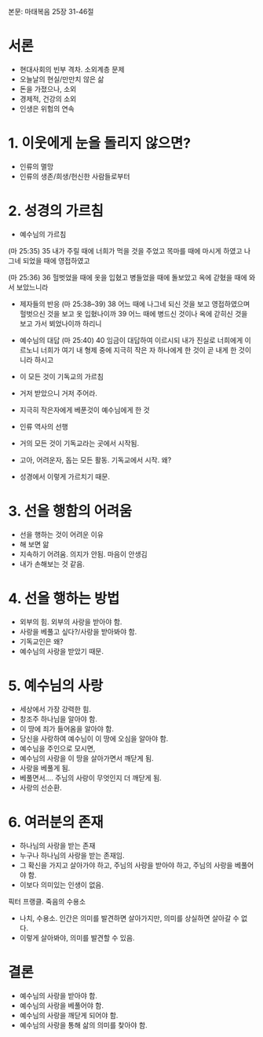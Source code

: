 본문: 마태복음 25장 31-46절


# 서론
- 현대사회의 빈부 격차. 소외계층 문제
- 오늘날의 현실/만만치 않은 삶
- 돈을 가졌으나, 소외
- 경제적, 건강의 소외
- 인생은 위험의 연속

# 1. 이웃에게 눈을 돌리지 않으면?
- 인류의 멸망
- 인류의 생존/희생/헌신한 사람들로부터 

# 2. 성경의 가르침
- 예수님의 가르침

(마 25:35) 35 내가 주릴 때에 너희가 먹을 것을 주었고 목마를 때에 마시게 하였고 나그네 되었을 때에 영접하였고

(마 25:36) 36 헐벗었을 때에 옷을 입혔고 병들었을 때에 돌보았고 옥에 갇혔을 때에 와서 보았느니라
- 제자들의 반응
(마 25:38–39) 38 어느 때에 나그네 되신 것을 보고 영접하였으며 헐벗으신 것을 보고 옷 입혔나이까  39 어느 때에 병드신 것이나 옥에 갇히신 것을 보고 가서 뵈었나이까 하리니

- 예수님의 대답
(마 25:40) 40 임금이 대답하여 이르시되 내가 진실로 너희에게 이르노니 너희가 여기 내 형제 중에 지극히 작은 자 하나에게 한 것이 곧 내게 한 것이니라 하시고

- 이 모든 것이 기독교의 가르침
- 거저 받았으니 거저 주어라. 
- 지극히 작은자에게 베푼것이 예수님에게 한 것
- 인류 역사의 선행
- 거의 모든 것이 기독교라는 곳에서 시작됨. 
- 고아, 어려운자, 돕는 모든 활동. 기독교에서 시작. 왜?
- 성경에서 이렇게 가르치기 때문. 

# 3. 선을 행함의 어려움
- 선을 행하는 것이 어려운 이유
- 해 보면 앎
- 지속하기 어려움. 의지가 안됨. 마음이 안생김
- 내가 손해보는 것 같음. 

# 4. 선을 행하는 방법
- 외부의 힘. 외부의 사랑을 받아야 함. 
- 사랑을 베풀고 싶다?/사랑을 받아봐야 함. 
- 기독교인은 왜?
- 예수님의 사랑을 받았기 때문. 

# 5. 예수님의 사랑
- 세상에서 가장 강력한 힘. 
- 창조주 하나님을 알아야 함. 
- 이 땅에 죄가 들어옴을 알아야 함. 
- 당신을 사랑하여 예수님이 이 땅에 오심을 알아야 함. 
- 예수님을 주인으로 모시면, 
- 예수님의 사랑을 이 땅을 살아가면서 깨닫게 됨. 
- 사랑을 베풀게 됨. 
- 베풀면서.... 주님의 사랑이 무엇인지 더 깨닫게 됨. 
- 사랑의 선순환. 

# 6. 여러분의 존재
- 하나님의 사랑을 받는 존재
- 누구나 하나님의 사랑을 받는 존재임. 
- 그 확신을 가지고 살아가야 하고, 주님의 사랑을 받아야 하고, 주님의 사랑을 베풀어야 함. 
- 이보다 의미있는 인생이 없음. 

픽터 프랭클. 죽음의 수용소
- 나치, 수용소. 인간은 의미를 발견하면 살아가지만, 의미를 상실하면 살아갈 수 없다. 
- 이렇게 살아봐야, 의미를 발견할 수 있음. 

# 결론
- 예수님의 사랑을 받아야 함. 
- 예수님의 사랑을 베풀어야 함. 
- 예수님의 사랑을 깨닫게 되어야 함. 
- 예수님의 사랑을 통해 삶의 의미를 찾아야 함.



